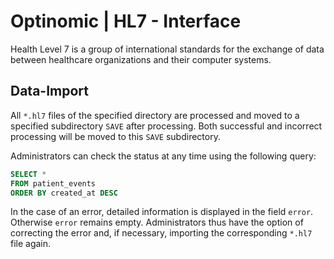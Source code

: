 # Optinomic | HL7 - Interface

Health Level 7 is a group of international standards for the exchange of data between healthcare organizations and their computer systems.

## Data-Import

All `*.hl7` files of the specified directory are processed and moved to a specified subdirectory `SAVE` after processing. Both successful and incorrect processing will be moved to this `SAVE` subdirectory.

Administrators can check the status at any time using the following query:

```SQL
SELECT * 
FROM patient_events
ORDER BY created_at DESC
```

In the case of an error, detailed information is displayed in the field `error`. Otherwise `error` remains empty.
Administrators thus have the option of correcting the error and, if necessary, importing the corresponding `*.hl7` file again.
